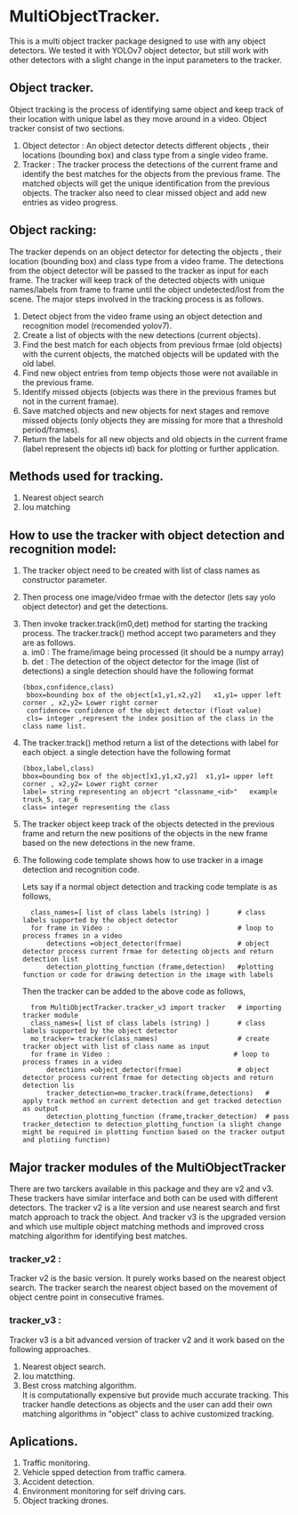 # MultiObjectTracker.
This is a multi object tracker package designed to use with any object detectors. We tested it with YOLOv7 object detector, but still work with other detectors with a slight change in the input parameters to the tracker.

## Object tracker.
Object tracking is the process of identifying same object and keep track of their location with unique label as they move around in a video. Object tracker consist of two sections.
1. Object detector : An object detector detects different objects , their locations (bounding box) and class type from a single video frame.
2. Tracker : The tracker process the detections of the current frame and  identify the best matches for the objects from the previous frame. The matched objects will get the unique identification from the previous objects. The tracker also need to clear missed object and add new entries as video progress. 

## Object racking:
The tracker depends on an object detector for detecting the objects , their location (bounding box) and class type from a video frame. The detections from the object detector will be  passed to the tracker as input for each frame. The tracker will keep track of the detected objects with unique names/labels from frame to frame until the object undetected/lost from the scene. The major steps involved in the tracking process is as follows.    
   1. Detect object from the video frame using an object detection and recognition model (recomended yolov7).
   2. Create a list of objects with the new detections (current objects).
   3. Find the best match for each objects from previous frmae (old objects) with the current objects, the matched objects will be updated with the old label.
   4. Find new object entries from temp objects those were not available in the previous frame.
   5. Identify missed objects (objects was there in the previous frames but not in the current framae).
   6. Save matched objects and new objects for next stages and remove missed objects (only objects they are missing for more that a threshold period/frames).
   7. Return the labels for all new objects and old objects in the current frame (label represent the objects id) back for plotting or further application.

## Methods used for tracking.
1. Nearest object search
2. Iou matching

## How to use the tracker with object detection and recognition model:

1. The tracker object need to be created with list of class names as constructor parameter.
2. Then process one  image/video frmae with the detector (lets say yolo object detector) and get the detections.
3. Then invoke tracker.track(im0,det) method for starting the tracking process. The tracker.track() method accept two parameters and they are as follows.    
      a. im0 : The frame/image being processed (it should be a numpy array)  
      b. det : The detection of the object detector for the image (list of detections) 
         a single detection should have the following format 
            
       (bbox,confidence,class)  
        bbox=bounding box of the object[x1,y1,x2,y2]   x1,y1= upper left corner , x2,y2= Lower right corner  
        confidence= confidence of the object detector (float value)  
        cls= integer ,represent the index position of the class in the class name list.  

4. The tracker.track() method return a list of the detections with label for each object.
   a single detection have the following format

       (bbox,label,class)
       bbox=bounding box of the object[x1,y1,x2,y2]  x1,y1= upper left corner , x2,y2= Lower right corner 
       label= string representing an objecrt "classname_<id>"   example truck_5, car_6
       class= integer representing the class 

5. The tracker object keep track of the objects detected in the previous frame and  return the new positions of the objects in the new frame based on the new detections in the new frame.
6. The following code template shows how to use tracker in a image detection and recognition code.

   Lets say if a normal object detection and tracking code template is as follows,
 
         class_names=[ list of class labels (string) ]       # class labels supported by the object detector         
         for frame in Video :                                # loop to process frames in a video
             detections =object_detector(frmae)              # object detector process current frmae for detecting objects and return detection list
             detection_plotting_function (frame,detection)   #plotting function or code for drawing detection in the image with labels
             
    Then the tracker can be added to the above code as follows,
    
         from MultiObjectTracker.tracker_v3 import tracker   # importing tracker module
         class_names=[ list of class labels (string) ]       # class labels supported by the object detector 
         mo_tracker= tracker(class_names)                    # create tracker object with list of class name as input
         for frame in Video :                               # loop to process frames in a video
             detections =object_detector(frmae)              # object detector process current frmae for detecting objects and return detection lis        
             tracker_detection=mo_tracker.track(frame,detections)   # apply track method on current detection and get tracked detection as output      
             detection_plotting_function (frame,tracker_detection)  # pass tracker_detection to detection_plotting_function (a slight change might be required in plotting function based on the tracker output and plotiing function)             

## Major tracker modules of the MultiObjectTracker
There are two tarckers available in this package and they are v2 and v3. These trackers have similar interface and both can be used with different detectors. The tracker v2 is a lite version and use nearest search and first match approach to track the object. And tracker v3 is the upgraded version and which use multiple object matching methods and improved cross matching algorithm for identifying best matches.

### tracker_v2 :
Tracker v2 is the basic version. It purely works based on the nearest object search. The tracker search the nearest object based on the movement of object centre point in consecutive frames.

### tracker_v3 :
Tracker v3 is a bit advanced version of tracker v2 and it work based on the following approaches.
1. Nearest object search.
2. Iou matcthing.
3. Best cross matching algorithm.  
It is computationally expensive but provide much accurate tracking. This tracker handle detections as objects and the user can add their own matching algorithms in "object" class to achive customized tracking.


## Aplications.
1. Traffic monitoring.
2. Vehicle spped detection from traffic camera.
3. Accident detection.
4. Environment monitoring for self driving cars.
5. Object tracking drones.



         
         
